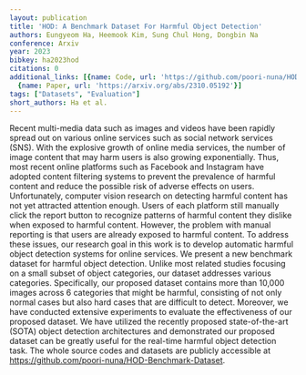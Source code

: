```yaml
---
layout: publication
title: 'HOD: A Benchmark Dataset For Harmful Object Detection'
authors: Eungyeom Ha, Heemook Kim, Sung Chul Hong, Dongbin Na
conference: Arxiv
year: 2023
bibkey: ha2023hod
citations: 0
additional_links: [{name: Code, url: 'https://github.com/poori-nuna/HOD-Benchmark-Dataset'},
  {name: Paper, url: 'https://arxiv.org/abs/2310.05192'}]
tags: ["Datasets", "Evaluation"]
short_authors: Ha et al.
---
```

Recent multi-media data such as images and videos have been rapidly spread
out on various online services such as social network services (SNS). With the
explosive growth of online media services, the number of image content that may
harm users is also growing exponentially. Thus, most recent online platforms
such as Facebook and Instagram have adopted content filtering systems to
prevent the prevalence of harmful content and reduce the possible risk of
adverse effects on users. Unfortunately, computer vision research on detecting
harmful content has not yet attracted attention enough. Users of each platform
still manually click the report button to recognize patterns of harmful content
they dislike when exposed to harmful content. However, the problem with manual
reporting is that users are already exposed to harmful content. To address
these issues, our research goal in this work is to develop automatic harmful
object detection systems for online services. We present a new benchmark
dataset for harmful object detection. Unlike most related studies focusing on a
small subset of object categories, our dataset addresses various categories.
Specifically, our proposed dataset contains more than 10,000 images across 6
categories that might be harmful, consisting of not only normal cases but also
hard cases that are difficult to detect. Moreover, we have conducted extensive
experiments to evaluate the effectiveness of our proposed dataset. We have
utilized the recently proposed state-of-the-art (SOTA) object detection
architectures and demonstrated our proposed dataset can be greatly useful for
the real-time harmful object detection task. The whole source codes and
datasets are publicly accessible at
https://github.com/poori-nuna/HOD-Benchmark-Dataset.